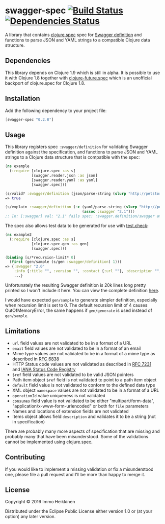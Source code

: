 # swagger-spec [![Build Status](https://travis-ci.org/immoh/swagger-spec.svg?branch=master)](https://travis-ci.org/immoh/swagger-spec) [![Dependencies Status](https://jarkeeper.com/immoh/swagger-spec/status.svg)](https://jarkeeper.com/immoh/swagger-spec)

A library that contains [clojure.spec](http://clojure.org/about/spec) spec for
[Swagger definition](http://swagger.io/specification/) and functions to parse JSON and YAML strings to a compatible
Clojure data structure.

## Dependencies

This library depends on Clojure 1.9 which is still in alpha. It is possible to use it with Clojure 1.8 together with
[clojure-future.spec](https://github.com/tonsky/clojure-future-spec) which is an unofficial backport of clojure.spec
for Clojure 1.8.

## Installation

Add the following dependency to your project file:

```clj
[swagger-spec "0.2.0"]
```

## Usage

This library registers spec `:swagger/definition` for validating Swagger definition against the specification,
and functions to parse JSON and YAML strings to a Clojure data structure that is compatible with the spec:

```clj
(ns example
  (:require [clojure.spec :as s]
            [swagger.reader.json :as json]
            [swagger.reader.yaml :as yaml]
            [swagger.spec]))

(s/valid? :swagger/definition (json/parse-string (slurp "http://petstore.swagger.io/v2/swagger.json")))
=> true

(s/explain :swagger/definition (-> (yaml/parse-string (slurp "http://petstore.swagger.io/v2/swagger.yaml"))
                                   (assoc :swagger "2.1")))
;; In: [:swagger] val: "2.1" fails spec: :swagger.definition/swagger at: [:swagger] predicate: #{"2.0"}
```

The spec also allows test data to be generated for use with [test.check](https://github.com/clojure/test.check):

```clj
(ns example2
  (:require [clojure.spec :as s]
            [clojure.spec.gen :as gen]
            [swagger.spec]))

(binding [s/*recursion-limit* 0]
  (first (gen/sample (s/gen :swagger/definition) 1)))
=> {:swagger "2.0"
    :info {:title "", :version "", :contact {:url ""}, :description "", :termsOfService ""}
    ...}
```

Unfortunately the resulting Swagger definition is 20k lines long pretty printed so I won't include it here.
You can view the complete definition [here](https://gist.githubusercontent.com/immoh/a12b1b0dfebf9ec41e2c4553ba062da0/raw/8407535f2344fd075814f7989991168b2239c9fa/generated-swagger-definition.clj).

I would have expected `gen/sample` to generate simpler definition, especially when recursion limit is set to 0.
The default recursion limit of 4 causes OutOfMemoryError, the same happens if `gen/generate` is used instead
of `gen/sample`.

## Limitations

* `url` field values are not validated to be in a format of a URL
* `email` field values are not validated to be in a format of an email
* Mime type values are not validated to be in a format of a mime type as described in
[RFC 6838](https://tools.ietf.org/html/rfc6838)
* HTTP Status code values are not validated as described in [RFC 7231](https://tools.ietf.org/html/rfc7231#section-6)
and [IANA Status Code Registry](http://www.iana.org/assignments/http-status-codes/http-status-codes.xhtml)
* `$ref` field values are not validated to be valid JSON pointers
* Path item object `$ref` field is not validated to point to a path item object
* `default` field value is not validated to conform to the defined data type
* XML object `namespace` values are not validated to be in a format of a URL
* `operationId` value uniqueness is not validated
* `consumes` field value is not validated to be either "multipart/form-data", "application/x-www-form-urlencoded"
or both for `file` parameters
* Names and locations of extension fields are not validated
* Items object allows field `description` and validates it to be a string (not in specification)

There are probably many more aspects of specification that are missing and probably many that have been misunderstood.
Some of the validations cannot be implemented using clojure.spec.

## Contributing

If you would like to implement a missing validation or fix a misunderstood one, please file a pull request
and I'll be more than happy to merge it.

## License

Copyright © 2016 Immo Heikkinen

Distributed under the Eclipse Public License either version 1.0 or (at your option) any later version.
